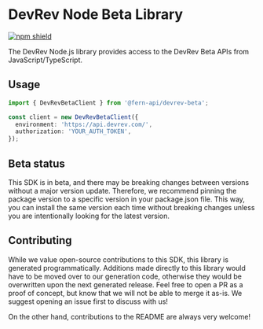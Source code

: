 # DevRev Node Beta Library

[![npm shield](https://img.shields.io/npm/v/@fern-api/devrev-beta)](https://www.npmjs.com/package/@fern-api/devrev-beta)

The DevRev Node.js library provides access to the DevRev Beta APIs from JavaScript/TypeScript.

## Usage

```typescript
import { DevRevBetaClient } from '@fern-api/devrev-beta';

const client = new DevRevBetaClient({
  environment: 'https://api.devrev.com/',
  authorization: 'YOUR_AUTH_TOKEN',
});
```

## Beta status

This SDK is in beta, and there may be breaking changes between versions without a major version update. Therefore, we recommend pinning the package version to a specific version in your package.json file. This way, you can install the same version each time without breaking changes unless you are intentionally looking for the latest version.

## Contributing

While we value open-source contributions to this SDK, this library is generated programmatically. Additions made directly to this library would have to be moved over to our generation code, otherwise they would be overwritten upon the next generated release. Feel free to open a PR as a proof of concept, but know that we will not be able to merge it as-is. We suggest opening an issue first to discuss with us!

On the other hand, contributions to the README are always very welcome!
